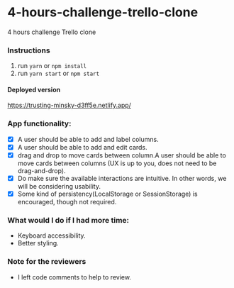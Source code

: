 # 4-hours-challenge-trello-clone

4 hours challenge Trello clone

### Instructions

1. run `yarn` or `npm install`
2. run `yarn start` or `npm start`

#### Deployed version

https://trusting-minsky-d3ff5e.netlify.app/

### App functionality:

- [x] A user should be able to add and label columns.
- [x] A user should be able to add and edit cards.
- [x] drag and drop to move cards between column.A user should be able to move cards between columns (UX is up to you, does not need to be
      drag-and-drop).
- [x] Do make sure the available interactions are intuitive. In other words, we will be considering usability.
- [x] Some kind of persistency(LocalStorage or SessionStorage) is encouraged, though not required.

### What would I do if I had more time:

- Keyboard accessibility.
- Better styling.

### Note for the reviewers

- I left code comments to help to review.
